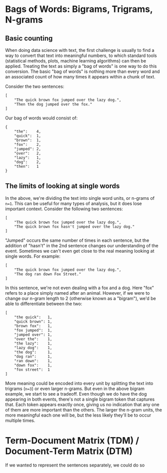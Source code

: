 # Bags of Words: Bigrams, Trigrams, N-grams

## Basic counting

When doing data science with text, the first challenge is usually to find a way to convert that text into meaningful numbers, to which standard tools (statistical methods, plots, machine learning algorithms) can then be applied. Treating the text as simply a "bag of words" is one way to do this conversion. The basic "bag of words" is nothing more than every word and an associated count of how many times it appears within a chunk of text.

Consider the two sentences:

```
[
    "The quick brown fox jumped over the lazy dog.",
    "Then the dog jumped over the fox."
]
```

Our bag of words would consist of:

```
{
    "the":    4,
    "quick":  1,
    "brown":  1,
    "fox":    2,
    "jumped": 2,
    "over":   2,
    "lazy":   1,
    "dog":    2,
    "then":   1
}
```

## The limits of looking at single words

In the above, we're dividing the text into single word units, or n-grams of `n=1`. This can be useful for many types of analysis, but it does lose important context. Consider the following two sentences:

```
[
    "The quick brown fox jumped over the lazy dog.",
    "The quick brown fox hasn't jumped over the lazy dog."
]
```

"Jumped" occurs the same number of times in each sentence, but the addition of "hasn't" in the 2nd sentence changes our understanding of the event. Sometimes we can't even get close to the real meaning looking at single words. For example:

```
[
    "The quick brown fox jumped over the lazy dog.",
    "The dog ran down Fox Street."
]
```

In this sentence, we're not even dealing with a fox and a dog. Here "fox" refers to a place simply named after an animal. However, if we were to change our n-gram length to 2 (otherwise known as a "bigram"), we'd be able to differentiate between the two:

```
[
    "the quick":   1,
    "quick brown": 1,
    "brown fox":   1,
    "fox jumped":  1,
    "jumped over": 1,
    "over the":    1,
    "the lazy":    1,
    "lazy dog":    1,
    "the dog":     1,
    "dog ran":     1,
    "ran down":    1,
    "down fox":    1,
    "fox street":  1
]
```

More meaning could be encoded into every unit by splitting the text into trigrams (`n=3`) or even larger n-grams. But even in the above bigram example, we start to see a tradeoff. Even though we do have the dog appearing in both events, there's not a single bigram token that captures that. Each token appears exactly once, giving us no indication that any one of them are more important than the others. The larger the n-gram units, the more meaningful each one will be, but the less likely they'll be to occur multiple times.

# Term-Document Matrix (TDM) / Document-Term Matrix (DTM)

If we wanted to represent the sentences separately, we could do so
